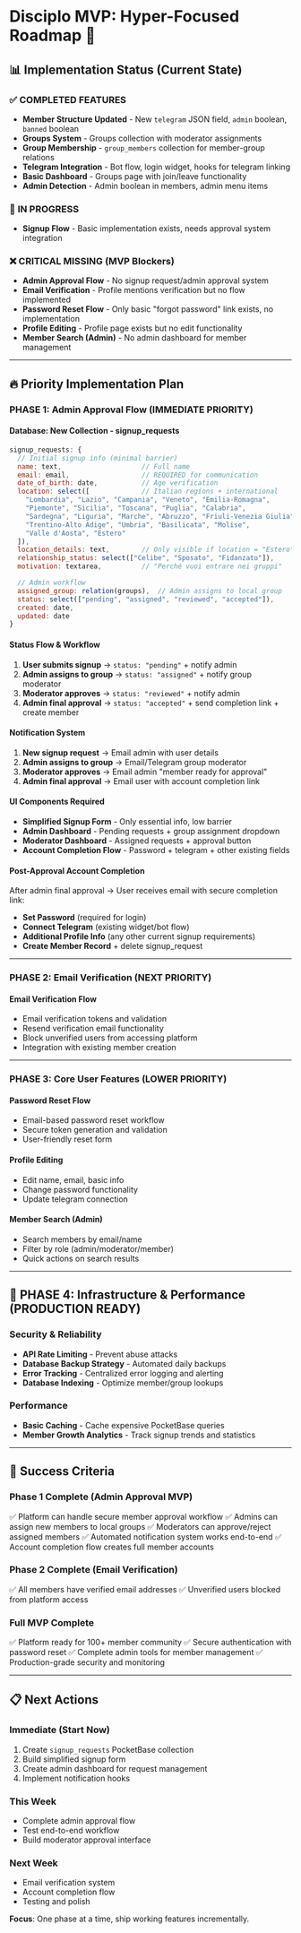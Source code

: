 # Disciplo MVP: Hyper-Focused Roadmap 🎯

## 📊 **Implementation Status** (Current State)

### ✅ **COMPLETED FEATURES**
- **Member Structure Updated** - New `telegram` JSON field, `admin` boolean, `banned` boolean
- **Groups System** - Groups collection with moderator assignments
- **Group Membership** - `group_members` collection for member-group relations
- **Telegram Integration** - Bot flow, login widget, hooks for telegram linking
- **Basic Dashboard** - Groups page with join/leave functionality
- **Admin Detection** - Admin boolean in members, admin menu items

### 🔄 **IN PROGRESS**
- **Signup Flow** - Basic implementation exists, needs approval system integration

### ❌ **CRITICAL MISSING** (MVP Blockers)
- **Admin Approval Flow** - No signup request/admin approval system
- **Email Verification** - Profile mentions verification but no flow implemented
- **Password Reset Flow** - Only basic "forgot password" link exists, no implementation
- **Profile Editing** - Profile page exists but no edit functionality
- **Member Search (Admin)** - No admin dashboard for member management

---

## 🔥 **Priority Implementation Plan**

### **PHASE 1: Admin Approval Flow** (IMMEDIATE PRIORITY)

#### **Database: New Collection - signup_requests**
```javascript
signup_requests: {
  // Initial signup info (minimal barrier)
  name: text,                    // Full name
  email: email,                  // REQUIRED for communication
  date_of_birth: date,           // Age verification
  location: select([             // Italian regions + international
    "Lombardia", "Lazio", "Campania", "Veneto", "Emilia-Romagna",
    "Piemonte", "Sicilia", "Toscana", "Puglia", "Calabria",
    "Sardegna", "Liguria", "Marche", "Abruzzo", "Friuli-Venezia Giulia",
    "Trentino-Alto Adige", "Umbria", "Basilicata", "Molise",
    "Valle d'Aosta", "Estero"
  ]),
  location_details: text,        // Only visible if location = "Estero"
  relationship_status: select(["Celibe", "Sposato", "Fidanzato"]),
  motivation: textarea,          // "Perché vuoi entrare nei gruppi"

  // Admin workflow
  assigned_group: relation(groups),  // Admin assigns to local group
  status: select(["pending", "assigned", "reviewed", "accepted"]),
  created: date,
  updated: date
}
```

#### **Status Flow & Workflow**
1. **User submits signup** → `status: "pending"` + notify admin
2. **Admin assigns to group** → `status: "assigned"` + notify group moderator
3. **Moderator approves** → `status: "reviewed"` + notify admin
4. **Admin final approval** → `status: "accepted"` + send completion link + create member

#### **Notification System**
1. **New signup request** → Email admin with user details
2. **Admin assigns to group** → Email/Telegram group moderator
3. **Moderator approves** → Email admin "member ready for approval"
4. **Admin final approval** → Email user with account completion link

#### **UI Components Required**
- **Simplified Signup Form** - Only essential info, low barrier
- **Admin Dashboard** - Pending requests + group assignment dropdown
- **Moderator Dashboard** - Assigned requests + approval button
- **Account Completion Flow** - Password + telegram + other existing fields

#### **Post-Approval Account Completion**
After admin final approval → User receives email with secure completion link:
- **Set Password** (required for login)
- **Connect Telegram** (existing widget/bot flow)
- **Additional Profile Info** (any other current signup requirements)
- **Create Member Record** + delete signup_request

---

### **PHASE 2: Email Verification** (NEXT PRIORITY)

#### **Email Verification Flow**
- Email verification tokens and validation
- Resend verification email functionality
- Block unverified users from accessing platform
- Integration with existing member creation

---

### **PHASE 3: Core User Features** (LOWER PRIORITY)

#### **Password Reset Flow**
- Email-based password reset workflow
- Secure token generation and validation
- User-friendly reset form

#### **Profile Editing**
- Edit name, email, basic info
- Change password functionality
- Update telegram connection

#### **Member Search (Admin)**
- Search members by email/name
- Filter by role (admin/moderator/member)
- Quick actions on search results

---

## 🎯 **PHASE 4: Infrastructure & Performance** (PRODUCTION READY)

### **Security & Reliability**
- **API Rate Limiting** - Prevent abuse attacks
- **Database Backup Strategy** - Automated daily backups
- **Error Tracking** - Centralized error logging and alerting
- **Database Indexing** - Optimize member/group lookups

### **Performance**
- **Basic Caching** - Cache expensive PocketBase queries
- **Member Growth Analytics** - Track signup trends and statistics

---

## 🎯 **Success Criteria**

### **Phase 1 Complete** (Admin Approval MVP)
✅ Platform can handle secure member approval workflow
✅ Admins can assign new members to local groups
✅ Moderators can approve/reject assigned members
✅ Automated notification system works end-to-end
✅ Account completion flow creates full member accounts

### **Phase 2 Complete** (Email Verification)
✅ All members have verified email addresses
✅ Unverified users blocked from platform access

### **Full MVP Complete**
✅ Platform ready for 100+ member community
✅ Secure authentication with password reset
✅ Complete admin tools for member management
✅ Production-grade security and monitoring

---

## 📋 **Next Actions**

### **Immediate (Start Now)**
1. Create `signup_requests` PocketBase collection
2. Build simplified signup form
3. Create admin dashboard for request management
4. Implement notification hooks

### **This Week**
- Complete admin approval flow
- Test end-to-end workflow
- Build moderator approval interface

### **Next Week**
- Email verification system
- Account completion flow
- Testing and polish

**Focus**: One phase at a time, ship working features incrementally.